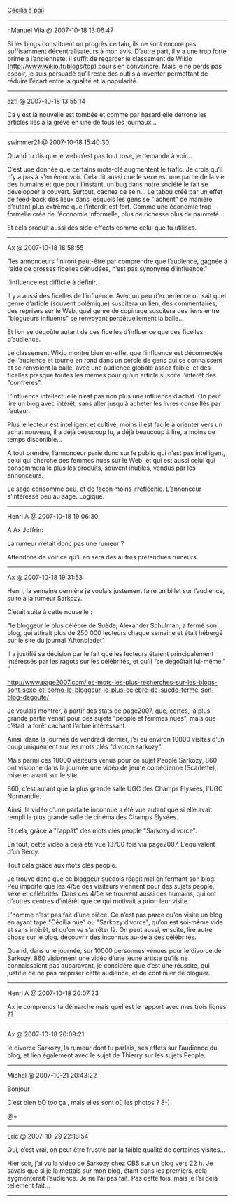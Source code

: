 [Cécilia à poil](../../../2007/10/cecilia-a-poil.md)

---
nManuel Vila @ 2007-10-18 13:06:47

Si les blogs constituent un progrès certain, ils ne sont encore pas suffisamment décentralisateurs à mon avis. D’autre part, il y a une trop forte prime à l’ancienneté, il suffit de regarder le classement de Wikio (http://www.wikio.fr/blogs/top) pour s’en convaincre. Mais je ne perds pas espoir, je suis persuadé qu’il reste des outils à inventer permettant de réduire l’écart entre la qualité et la popularité.

---

aztl @ 2007-10-18 13:55:14

Ca y est la nouvelle est tombée et comme par hasard elle détrone les articles liés à la greve en une de tous les journaux...

---

swimmer21 @ 2007-10-18 15:40:30

Quand tu dis que le web n’est pas tout rose, je demande à voir...

C’est une donnée que certains mots-clé augmentent le trafic. Je crois qu’il n’y a pas à s’en émouvoir. Cela dit aussi que le sexe est une partie de la vie des humains et que pour l’instant, un bug dans notre société le fait se développer à couvert. Surtout, cachez ce sein... Le tabou créé par un effet de feed-back des lieux dans lesquels les gens se "lâchent" de manière d’autant plus extrème que l’interdit est fort. Comme une économie trop formelle crée de l’économie informelle, plus de richesse plus de pauvreté...

Et cela produit aussi des side-effects comme celui que tu utilises.

---

Ax @ 2007-10-18 18:58:55

"les annonceurs finiront peut-être par comprendre que l’audience, gagnée à l’aide de grosses ficelles dénudées, n’est pas synonyme d’influence."

l’influence est difficile à définir. 

Il y a aussi des ficelles de l’influence. Avec un peu d’expérience on sait quel genre d’article (souvent polémique) suscitera un lien, des commentaires, des reprises sur le Web, quel genre de copinage suscitera des liens entre "blogueurs influents" se renvoyant perpétuellement la balle... 

Et l’on se dégoûte autant de ces ficelles d’influence que des ficelles d’audience.

Le classement Wikio montre bien en-effet que l’influence est déconnectée de l’audience et tourne en rond dans un cercle de gens qui se connaissent et se renvoient la balle, avec une audience globale assez faible, et des ficelles presque toutes les mêmes pour qu’un article suscite l’intérêt des "confrères".

L’influence intellectuelle n’est pas non plus une influence d’achat. On peut lire un blog avec intérêt, sans aller jusqu’à acheter les livres conseillés par l’auteur.

Plus le lecteur est intelligent et cultivé, moins il est facile à orienter vers un achat nouveau, il a déjà beaucoup lu, a déjà beaucoup à lire, a moins de temps disponible...

A tout prendre, l’annonceur parie donc sur le public qui n’est pas intelligent, celui qui cherche des femmes nues sur le Web, et qui est aussi celui qui consommera le plus les produits, souvent inutiles, vendus par les annonceurs. 

Le sage consomme peu, et de façon moins irréfléchie. L’annonceur s’intéresse peu au sage. Logique.

---

Henri A @ 2007-10-18 19:06:30

A Ax Joffrin:

La rumeur n’était donc pas une rumeur ?

Attendons de voir ce qu’il en sera des autres prétendues rumeurs.

---

Ax @ 2007-10-18 19:31:53

Henri, la semaine dernière je voulais justement faire un billet sur l’audience, suite à la rumeur Sarkozy.

C’était suite à cette nouvelle : 

"le bloggeur le plus célèbre de Suède, Alexander Schulman, a fermé son blog, qui attirait plus de 250 000 lecteurs chaque semaine et était hébergé sur le site du journal ‘Aftonbladet’.

Il a justifié sa décision par le fait que les lecteurs étaient principalement intéressés par les ragots sur les célébrités, et qu’il “se dégoûtait lui-même.” "

http://www.page2007.com/les-mots-les-plus-recherches-sur-les-blogs-sont-sexe-et-porno-le-bloggeur-le-plus-celebre-de-suede-ferme-son-blog-degoute/

Je voulais montrer, à partir des stats de page2007, que, certes, la plus grande partie venait pour des sujets "people et femmes nues", mais que c’était la forêt cachant l’arbre intéressant. 

Ainsi, dans la journée de vendredi dernier, j’ai eu environ 10000 visites d’un coup uniquement sur les mots clés "divorce sarkozy".

Mais parmi ces 10000 visiteurs venus pour ce sujet People Sarkozy, 860 ont visionné dans la journée une vidéo de jeune comédienne (Scarlette), mise en avant sur le site.

860, c’est autant que la plus grande salle UGC des Champs Elysées, l’UGC Normandie.

Ainsi, la vidéo d’une parfaite inconnue a été vue autant que si elle avait rempli la plus grande salle de cinéma des Champs Elysées.

Et cela, grâce à "l’appât" des mots clés people "Sarkozy divorce".

En tout, cette vidéo a déjà été vue 13700 fois via page2007. L’équivalent d’un Bercy.

Tout cela grâce aux mots clés people.

Je trouve donc que ce bloggeur suédois réagit mal en fermant son blog. Peu importe que les 4/5e des visiteurs viennent pour des sujets people, sexe et célébrités. Dans ces 4/5e se trouvent aussi des humains, qui ont d’autres centres d’intérêt que ce qui motivait a priori leur visite. 

L’homme n’est pas fait d’une pièce. Ce n’est pas parce qu’on visite un blog en ayant tapé "Cécilia nue" ou "Sarkozy divorce", qu’on est soi-même vide et sans intérêt, et qu’on va s’arrêter là. On peut aussi, ensuite, lire autre chose sur le blog, découvrir des inconnus au-delà des célébrités. 

Quand, dans une journée, sur 10000 personnes venues pour le divorce de Sarkozy, 860 visionnent une vidéo d’une jeune artiste qu’ils ne connaissaient pas auparavant, je considère que c’est une réussite, qui justifie de ne pas mépriser cette audience, et de continuer de bloguer.

---

Henri A @ 2007-10-18 20:07:23

Ax je comprends ta démarche mais quel est le rapport avec mes trois lignes ??

---

Ax @ 2007-10-18 20:09:21

le divorce Sarkozy, la rumeur dont tu parlais, ses effets sur l’audience du blog, et lien également avec le sujet de Thierry sur les sujets People.

---

Michel @ 2007-10-21 20:43:22

Bonjour

C’est bien bÔ too ça , mais elles sont où les photos ? 8-)

@+

---

Eric @ 2007-10-29 22:18:54

Oui, c’est vrai, on peut être frustré par la faible qualité de certaines visites...

Hier soir, j’ai vu la video de Sarkozy chez CBS sur un blog vers 22 h. Je savais que si je la mettais sur mon blog, étant dans les premiers, cela aygmenterait l’audience. Je ne l’ai pas fait. Pas cette fois, mais je l’ai déjà tellement fait...

---

